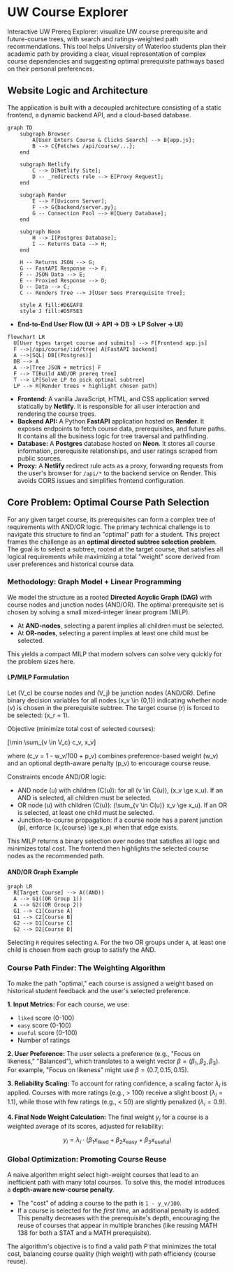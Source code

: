 # UW Course Explorer

Interactive UW Prereq Explorer: visualize UW course prerequisite and future-course trees, with search and ratings-weighted path recommendations. This tool helps University of Waterloo students plan their academic path by providing a clear, visual representation of complex course dependencies and suggesting optimal prerequisite pathways based on their personal preferences.

## Website Logic and Architecture

The application is built with a decoupled architecture consisting of a static frontend, a dynamic backend API, and a cloud-based database.

```mermaid
graph TD
    subgraph Browser
        A[User Enters Course & Clicks Search] --> B{app.js};
        B --> C{Fetches /api/course/...};
    end

    subgraph Netlify
        C --> D[Netlify Site];
        D -- _redirects rule --> E[Proxy Request];
    end

    subgraph Render
        E --> F[Uvicorn Server];
        F --> G{backend/server.py};
        G -- Connection Pool --> H[Query Database];
    end

    subgraph Neon
        H --> I[Postgres Database];
        I -- Returns Data --> H;
    end

    H -- Returns JSON --> G;
    G -- FastAPI Response --> F;
    F -- JSON Data --> E;
    E -- Proxied Response --> D;
    D -- Data --> C;
    C -- Renders Tree --> J[User Sees Prerequisite Tree];

    style A fill:#D6EAF8
    style J fill:#D5F5E3
```

-   **End-to-End User Flow (UI → API → DB → LP Solver → UI)**

```mermaid
flowchart LR
  U[User types target course and submits] --> F[Frontend app.js]
  F -->|/api/course/:id/tree| A[FastAPI backend]
  A -->|SQL| DB[(Postgres)]
  DB --> A
  A -->|Tree JSON + metrics| F
  F --> T[Build AND/OR prereq tree]
  T --> LP[Solve LP to pick optimal subtree]
  LP --> R[Render trees + highlight chosen path]
```

-   **Frontend:** A vanilla JavaScript, HTML, and CSS application served statically by **Netlify**. It is responsible for all user interaction and rendering the course trees.
-   **Backend API:** A Python **FastAPI** application hosted on **Render**. It exposes endpoints to fetch course data, prerequisites, and future paths. It contains all the business logic for tree traversal and pathfinding.
-   **Database:** A **Postgres** database hosted on **Neon**. It stores all course information, prerequisite relationships, and user ratings scraped from public sources.
-   **Proxy:** A **Netlify** redirect rule acts as a proxy, forwarding requests from the user's browser for `/api/*` to the backend service on Render. This avoids CORS issues and simplifies frontend configuration.

## Core Problem: Optimal Course Path Selection

For any given target course, its prerequisites can form a complex tree of requirements with AND/OR logic. The primary technical challenge is to navigate this structure to find an "optimal" path for a student. This project frames the challenge as an **optimal directed subtree selection problem**. The goal is to select a subtree, rooted at the target course, that satisfies all logical requirements while maximizing a total "weight" score derived from user preferences and historical course data.

### Methodology: Graph Model + Linear Programming

We model the structure as a rooted **Directed Acyclic Graph (DAG)** with course nodes and junction nodes (AND/OR). The optimal prerequisite set is chosen by solving a small mixed-integer linear program (MILP).

-   At **AND-nodes**, selecting a parent implies all children must be selected.
-   At **OR-nodes**, selecting a parent implies at least one child must be selected.

This yields a compact MILP that modern solvers can solve very quickly for the problem sizes here.

#### LP/MILP Formulation

Let \(V_c\) be course nodes and \(V_j\) be junction nodes (AND/OR). Define binary decision variables for all nodes \(x_v \in \{0,1\}\) indicating whether node \(v\) is chosen in the prerequisite subtree. The target course \(r\) is forced to be selected: \(x_r = 1\).

Objective (minimize total cost of selected courses):

\[\min \sum_{v \in V_c} c_v\, x_v\]

where \(c_v = 1 - w_v/100 + p_v\) combines preference-based weight \(w_v\) and an optional depth-aware penalty \(p_v\) to encourage course reuse.

Constraints encode AND/OR logic:

- AND node \(u\) with children \(C(u)\): for all \(v \in C(u)\), \(x_v \ge x_u\). If an AND is selected, all children must be selected.
- OR node \(u\) with children \(C(u)\): \(\sum_{v \in C(u)} x_v \ge x_u\). If an OR is selected, at least one child must be selected.
- Junction-to-course propagation: if a course node has a parent junction \(p\), enforce \(x_{course} \ge x_p\) when that edge exists.

This MILP returns a binary selection over nodes that satisfies all logic and minimizes total cost. The frontend then highlights the selected course nodes as the recommended path.

#### AND/OR Graph Example

```mermaid
graph LR
  R[Target Course] --> A((AND))
  A --> G1((OR Group 1))
  A --> G2((OR Group 2))
  G1 --> C1[Course A]
  G1 --> C2[Course B]
  G2 --> D1[Course C]
  G2 --> D2[Course D]
```

Selecting `R` requires selecting `A`. For the two OR groups under `A`, at least one child is chosen from each group to satisfy the AND.

### Course Path Finder: The Weighting Algorithm

To make the path "optimal," each course is assigned a weight based on historical student feedback and the user's selected preference.

**1. Input Metrics:** For each course, we use:
-   `liked` score (0-100)
-   `easy` score (0-100)
-   `useful` score (0-100)
-   Number of ratings

**2. User Preference:** The user selects a preference (e.g., "Focus on likeness," "Balanced"), which translates to a weight vector $\beta = (\beta_1, \beta_2, \beta_3)$. For example, "Focus on likeness" might use $\beta = (0.7, 0.15, 0.15)$.

**3. Reliability Scaling:** To account for rating confidence, a scaling factor $\lambda_i$ is applied. Courses with more ratings (e.g., > 100) receive a slight boost ($\lambda_i = 1.1$), while those with few ratings (e.g., < 50) are slightly penalized ($\lambda_i = 0.9$).

**4. Final Node Weight Calculation:** The final weight $y_i$ for a course is a weighted average of its scores, adjusted for reliability:

$$ y_i = \lambda_i \cdot (\beta_1 x_{\text{liked}} + \beta_2 x_{\text{easy}} + \beta_3 x_{\text{useful}}) $$

### Global Optimization: Promoting Course Reuse

A naive algorithm might select high-weight courses that lead to an inefficient path with many total courses. To solve this, the model introduces a **depth-aware new-course penalty**.

-   The "cost" of adding a course to the path is `1 - y_v/100`.
-   If a course is selected for the *first time*, an additional penalty is added. This penalty decreases with the prerequisite's depth, encouraging the reuse of courses that appear in multiple branches (like reusing MATH 138 for both a STAT and a MATH prerequisite).

The algorithm's objective is to find a valid path $P$ that minimizes the total cost, balancing course quality (high weight) with path efficiency (course reuse).
